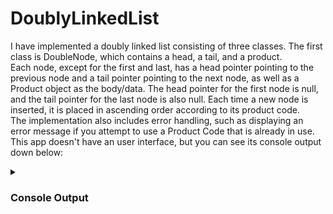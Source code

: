 # DoublyLinkedList
I have implemented a doubly linked list consisting of three classes. The first class is DoubleNode, which contains a head, a tail, and a product.  
Each node, except for the first and last, has a head pointer pointing to the previous node and a tail pointer pointing to the next node, as well as a Product object as the body/data. The head pointer for the first node is null, and the tail pointer for the last node is also null. Each time a new node is inserted, it is placed in ascending order according to its product code.  
The implementation also includes error handling, such as displaying an error message if you attempt to use a Product Code that is already in use.
This app doesn't have an user interface, but you can see its console output down below:

<details>
 <summary><h3>Console Output</h3></summary>
 
Code:

<img src="DoublyLinkedList screenshots/DLL code.png" alt="Code"/>

Console:

<img src="DoublyLinkedList screenshots/DLL output.png" alt="Output">


</details>

